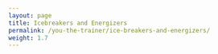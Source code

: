 ```yaml
---
layout: page
title: Icebreakers and Energizers
permalink: /you-the-trainer/ice-breakers-and-energizers/
weight: 1.7
---
```

